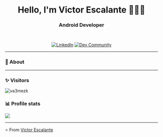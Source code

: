 <h1 align="center"> Hello, I'm Victor Escalante 🧑🏻‍💻 </h1>

<h3 align="center">  Android Developer </h3> <br>

<p align="center"> 
<a href="https://www.linkedin.com/in/victoraescalante/"><img alt="LinkedIn" src="https://img.shields.io/badge/-victoraescalante-blue?style=flat-square&logo=Linkedin&logoColor=white&link=https://www.linkedin.com/in/victoraescalante/"></a>
<a href="https://dev.to/va3mezk"><img alt="Dev Community" src="https://img.shields.io/badge/-va3mezk-black?style=flat-square&logo=dev.to&logoColor=white&link=https://dev.to/va3mezk"></a>
</p>

---------------------------------------------------------------------------------------------------------------------------------------------------------

### 🤔 About


---------------------------------------------------------------------------------------------------------------------------------------------------------

### ✨ Visitors 

<p align="left"> <img src="https://komarev.com/ghpvc/?username=va3mezk" alt="va3mezk" /> </p>

### 📊 Profile stats

<img src="https://github-readme-stats.vercel.app/api?username=va3mezk&show_icons=false">

-----------------------------------------------------------------------------------------------------------------------------------------------------------

⭐️ From [Victor Escalante](https://github.com/va3mezk)
